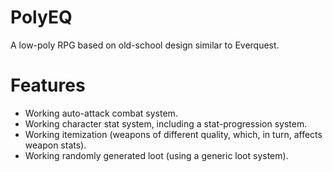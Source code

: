 # PolyEQ

A low-poly RPG based on old-school design similar to Everquest.

# Features

- Working auto-attack combat system.
- Working character stat system, including a stat-progression system.
- Working itemization (weapons of different quality, which, in turn, affects weapon stats).
- Working randomly generated loot (using a generic loot system).
